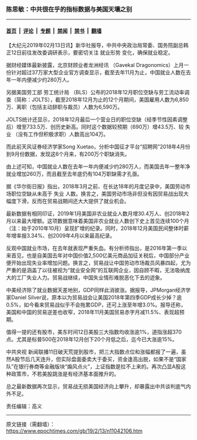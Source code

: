 ### 陈思敏：中共很在乎的指标数据与美国天壤之别

---

#### [首页](../../../..?n11042106) &nbsp;|&nbsp; [评论](../../../../../epoch-comment?n11042106) &nbsp;|&nbsp; [专题](../../../../../epoch-special?n11042106) &nbsp;|&nbsp; [禁闻](../../../../../epoch-news?n11042106) &nbsp;|&nbsp; [禁书](../../../../../books?n11042106) &nbsp;|&nbsp; [翻墙](https://github.com/gfw-breaker/nogfw/blob/master/README.md?n11042106)


<div class="post_content" id="artbody" itemprop="articleBody">
 <!-- article content begin -->
 <p>
  【大纪元2019年02月13日讯】新华社报导，中共中央政治局常委、国务院副总韩正12日前往发改委调研表示，要密切关注
  <ok href="https://www.epochtimes.com/gb/tag/%E5%B0%B1%E4%B8%9A%E5%BD%A2%E5%8A%BF.html">
   就业形势
  </ok>
  变化，确保就业稳定。
 </p>
 <p>
  据财经媒体最新披露，北京财顾业者龙洲经讯 （Gavekal Dragonomics）上月一份针对超过37万家大型企业官方调查显示，截至去年11月为止，中国就业人数在去年一年内便减少约280万人。
 </p>
 <p>
  另据美国劳工部
  <ok href="https://www.epochtimes.com/gb/tag/%E5%8A%B3%E5%B7%A5%E7%BB%9F%E8%AE%A1%E5%B1%80.html">
   劳工统计局
  </ok>
  （BLS）公布的2018年12月职位空缺与劳工流动率调查（简称：JOLTS），截至2018年12月为止的12个月期间，美国雇用人数为6,850万、离职（包括主动辞职与裁员）人数为6,590万。
 </p>
 <p>
  JOLTS统计还显示，2018年12月最后一个营业日的职位空缺（经季节性因素调整后）增至733.5万、创历史新高。同时这个数据较预期（690万）增43.5万、较
  <ok href="https://www.epochtimes.com/gb/tag/%E5%A4%B1%E4%B8%9A.html">
   失业
  </ok>
  （没有工作但积极求职）人数高出104万。
 </p>
 <p>
  而此前天风证券经济学家Song Xuetao，分析中国征才平台“招聘网”2018年4月份到9月份数据，发现这6个月来，有200万个职缺消失。
 </p>
 <p>
  由上述可知，中国就业人数在去年一年内便减少约280万人，而美国去年一整年净就业增加260万，而且截至去年底仍有104万职缺需才孔亟。
 </p>
 <p>
  据《华尔街日报》指出，2018年3月之前、在长达18年的月度记录中，美国劳动市场职位空缺从未高于
  <ok href="https://www.epochtimes.com/gb/tag/%E5%A4%B1%E4%B8%9A.html">
   失业
  </ok>
  人数。换言之，美国劳动市场非但没有因贸易战出现大幅度下滑，反而在贸易战期间还大大提供了就业机会。
 </p>
 <p>
  最新数据有相同印证，2019年1月美国非农业就业人数月增30.4万人、创2018年2月以来最大增额。这项数据意味着美国非农业就业人数创下史上首见连续100个月（注：始于2010年10月）呈现扩增的纪录。同时，2018年12月美国民间整体时薪年增率报3.34%、创2009年4月以来最高纪录。
 </p>
 <p>
  反观中国就业市场，在去年就表现严重失血。有分析师指出，是2016年第一季以来首见，也是自美国去年对中国价值2,500亿美元商品加征关税后，中国部分产业便开始出现失业率增加问题。换言之，贸易战让中国劳动市场裁员风暴四起，尤为严重的是涵盖了以往被视为“就业安全网”的互联网企业，因自顾不暇，无法吸纳庞大的工厂失业人力。贸易战继续，中国失业情形难脱恶化下去的迹象。
 </p>
 <p>
  中美经济除了就业数据天差地别，GDP同样此消彼涨。据报导，JPMorgan经济学家Daniel Silver说，原本以为贸易战会让美国2018年第四季GDP成长少掉？逾0.5%，如今看来贸易战似乎不会拖累GDP，还可上涨至年增3.0%。报导还称，美国和中国的贸易逆差也收窄，2018年11月美国贸易赤字月减11.5%、表现超预期。
 </p>
 <p>
  值得一提的还有股市，美东时间12日美股三大指数均收涨逾1%，道指涨超370点。尤其是标普500在2018年12月创下20个月低之后，迄今已大涨逾15%。
 </p>
 <p>
  <ok href="https://www.epochtimes.com/gb/tag/%E4%B8%AD%E5%85%B1%E5%A4%AE%E8%A7%86.html">
   中共央视
  </ok>
  新闻联播11日破天荒提到股市，把三大指数点位和涨幅都报了一遍，虽然A股节后几天连升，但实际盘面委卖大于委买，资金逢高出脱，如果不是“国家队”在银行券商等金融版块“煽风点火”，上证指数是拉不上来的。再次凸显A股这种政策市，不若美股跳涨是有经济基本面推升的。
 </p>
 <p>
  总之最新数据再次显示，贸易战无损美国经济向上攀升，却暴露出中共谈判底气内外不足。
 </p>
 <p>
  责任编辑：高义
 </p>
 <!-- article content end -->
 <div id="below_article_ad">
 </div>
</div>


---

原文链接（需翻墙）：https://www.epochtimes.com/gb/19/2/13/n11042106.htm